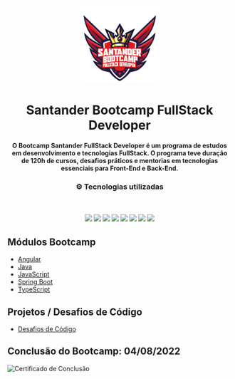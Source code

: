 <div align="center">
<img src="https://github.com/Thiagomonts/dioBootcampSantander/blob/main/Logo-Santander-Bootcamp.png" width="175px"> 
</div>

<h1 align="center">Santander Bootcamp FullStack Developer</h1>
<h4 align="center">O Bootcamp Santander FullStack Developer é um programa de estudos em desenvolvimento e tecnologias FullStack. O programa teve duração de 120h de cursos, desafios práticos e mentorias em tecnologias essenciais para Front-End e Back-End.</h4>

<h3 align="center">
⚙️ Tecnologias utilizadas

<p>&nbsp;</p>
<img src="https://img.shields.io/badge/typescript-%231572B6.svg?style=for-the-badge&logo=typescript&logoColor=white"/>
<img src="https://img.shields.io/badge/git-%23F05033.svg?style=for-the-badge&logo=git&logoColor=white"/>
<img src="https://img.shields.io/badge/java-%23ED8B00.svg?style=for-the-badge&logo=java&logoColor=white">
<img src="https://img.shields.io/badge/html5-%23E34F26.svg?style=for-the-badge&logo=html5&logoColor=white"/>
<img src="https://img.shields.io/badge/css3-%231572B6.svg?style=for-the-badge&logo=css3&logoColor=white"/>
<img src="https://img.shields.io/badge/javascript-%23323330.svg?style=for-the-badge&logo=javascript&logoColor=%23F7DF1E">
<img src="https://img.shields.io/badge/angular-%23DD0031.svg?style=for-the-badge&logo=angular&logoColor=white">
<img src="https://img.shields.io/badge/spring-%236DB33F.svg?style=for-the-badge&logo=spring&logoColor=white"/>
</h3>


## Módulos Bootcamp

- [Angular](https://github.com/ThiagoMonts/dioBootcampSantander/tree/main/Angular)
- [Java](https://github.com/ThiagoMonts/dioBootcampSantander/tree/main/Java)
- [JavaScript](https://github.com/ThiagoMonts/dioBootcampSantander/tree/main/JavaScript)
- [Spring Boot](https://github.com/ThiagoMonts/dioBootcampSantander/tree/main/Spring%20Boot)
- [TypeScript](https://github.com/ThiagoMonts/dioBootcampSantander/tree/main/TypeScript)


## Projetos / Desafios de Código

- [Desafios de Código](https://github.com/ThiagoMonts/dioBootcampSantander/tree/main/Desafios)


## Conclusão do Bootcamp: 04/08/2022
![Certificado de Conclusão](https://github.com/Thiagomonts/dioBootcampSantander/blob/main/Certificado%20Conclus%C3%A3o.png)

